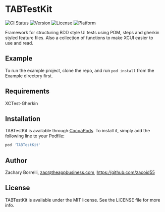 # TABTestKit

[![CI Status](http://img.shields.io/travis/zacoid55/TABTestKit.svg?style=flat)](https://travis-ci.org/zacoid55/TABTestKit)
[![Version](https://img.shields.io/cocoapods/v/TABTestKit.svg?style=flat)](http://cocoapods.org/pods/TABTestKit)
[![License](https://img.shields.io/cocoapods/l/TABTestKit.svg?style=flat)](http://cocoapods.org/pods/TABTestKit)
[![Platform](https://img.shields.io/cocoapods/p/TABTestKit.svg?style=flat)](http://cocoapods.org/pods/TABTestKit)

Framework for structuring BDD style UI tests using POM, steps and gherkin styled feature files. Also a collection of functions to make XCUI easier to use and read.

## Example

To run the example project, clone the repo, and run `pod install` from the Example directory first.

## Requirements
XCTest-Gherkin

## Installation

TABTestKit is available through [CocoaPods](http://cocoapods.org). To install
it, simply add the following line to your Podfile:

```ruby
pod 'TABTestKit'
```

## Author

Zachary Borrelli, zac@theappbusiness.com, https://github.com/zacoid55

## License

TABTestKit is available under the MIT license. See the LICENSE file for more info.
